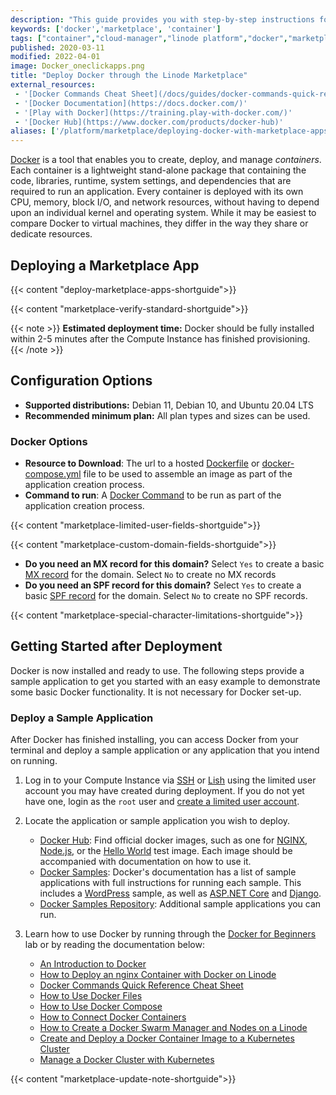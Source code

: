 ```yaml
---
description: "This guide provides you with step-by-step instructions for deploying Docker, a tool which you can use to run containerized apps, from the Linode One-Click Marketplace."
keywords: ['docker','marketplace', 'container']
tags: ["container","cloud-manager","linode platform","docker","marketplace"]
published: 2020-03-11
modified: 2022-04-01
image: Docker_oneclickapps.png
title: "Deploy Docker through the Linode Marketplace"
external_resources:
 - '[Docker Commands Cheat Sheet](/docs/guides/docker-commands-quick-reference-cheat-sheet/)'
 - '[Docker Documentation](https://docs.docker.com/)'
 - '[Play with Docker](https://training.play-with-docker.com/)'
 - '[Docker Hub](https://www.docker.com/products/docker-hub)'
aliases: ['/platform/marketplace/deploying-docker-with-marketplace-apps/', '/platform/one-click/deploying-docker-with-one-click-apps/','/guides/deploying-docker-with-one-click-apps/','/guides/deploying-docker-with-marketplace-apps/','/guides/docker-marketplace-app/']
---
```


[Docker](https://www.docker.com/) is a tool that enables you to create, deploy, and manage *containers*. Each container is a lightweight stand-alone package that containing the code, libraries, runtime, system settings, and dependencies that are required to run an application. Every container is deployed with its own CPU, memory, block I/O, and network resources, without having to depend upon an individual kernel and operating system. While it may be easiest to compare Docker to virtual machines, they differ in the way they share or dedicate resources.

## Deploying a Marketplace App

{{< content "deploy-marketplace-apps-shortguide">}}

{{< content "marketplace-verify-standard-shortguide">}}

{{< note >}}
**Estimated deployment time:** Docker should be fully installed within 2-5 minutes after the Compute Instance has finished provisioning.
{{< /note >}}

## Configuration Options

- **Supported distributions:** Debian 11, Debian 10, and Ubuntu 20.04 LTS
- **Recommended minimum plan:** All plan types and sizes can be used.

### Docker Options

- **Resource to Download**: The url to a hosted [Dockerfile](https://docs.docker.com/engine/reference/builder/) or [docker-compose.yml](/docs/guides/how-to-use-docker-compose/#Basic-Usage) file to be used to assemble an image as part of the application creation process.
- **Command to run**: A [Docker Command](/docs/guides/docker-commands-quick-reference-cheat-sheet/) to be run as part of the application creation process.

{{< content "marketplace-limited-user-fields-shortguide">}}

{{< content "marketplace-custom-domain-fields-shortguide">}}
- **Do you need an MX record for this domain?** Select `Yes` to create a basic [MX record](/docs/guides/dns-overview/#mx) for the domain. Select `No` to create no MX records
- **Do you need an SPF record for this domain?** Select `Yes` to create a basic [SPF record](/docs/guides/dns-overview/#spf) for the domain. Select `No` to create no SPF records.

{{< content "marketplace-special-character-limitations-shortguide">}}

## Getting Started after Deployment

Docker is now installed and ready to use. The following steps provide a sample application to get you started with an easy example to demonstrate some basic Docker functionality. It is not necessary for Docker set-up.

### Deploy a Sample Application

After Docker has finished installing, you can access Docker from your terminal and deploy a sample application or any application that you intend on running.

1.  Log in to your Compute Instance via [SSH](/docs/guides/connect-to-server-over-ssh/) or [Lish](/docs/products/compute/compute-instances/guides/lish/) using the limited user account you may have created during deployment. If you do not yet have one, login as the `root` user and [create a limited user account](/docs/products/compute/compute-instances/guides/set-up-and-secure/#add-a-limited-user-account).

1.  Locate the application or sample application you wish to deploy.

    - [Docker Hub](https://hub.docker.com/): Find official docker images, such as one for [NGINX](https://hub.docker.com/_/nginx), [Node.js](https://hub.docker.com/_/node), or the [Hello World](https://hub.docker.com/_/hello-world) test image. Each image should be accompanied with documentation on how to use it.
    - [Docker Samples](https://docs.docker.com/samples/): Docker's documentation has a list of sample applications with full instructions for running each sample. This includes a [WordPress](https://docs.docker.com/samples/wordpress/) sample, as well as [ASP.NET Core](https://docs.docker.com/samples/dotnetcore/) and [Django](https://docs.docker.com/samples/django/).
    - [Docker Samples Repository](https://github.com/dockersamples/): Additional sample applications you can run.

1.  Learn how to use Docker by running through the [Docker for Beginners](https://github.com/docker/labs/tree/master/beginner/) lab or by reading the documentation below:

    - [An Introduction to Docker](/docs/guides/introduction-to-docker/)
    - [How to Deploy an nginx Container with Docker on Linode](/docs/guides/how-to-deploy-an-nginx-container-with-docker/)
    - [Docker Commands Quick Reference Cheat Sheet](/docs/guides/docker-commands-quick-reference-cheat-sheet/)
    - [How to Use Docker Files](/docs/guides/how-to-use-dockerfiles/)
    - [How to Use Docker Compose](/docs/guides/how-to-use-docker-compose/)
    - [How to Connect Docker Containers](/docs/guides/docker-container-communication/)
    - [How to Create a Docker Swarm Manager and Nodes on a Linode](/docs/guides/how-to-create-a-docker-swarm-manager-and-nodes-on-linode/)
    - [Create and Deploy a Docker Container Image to a Kubernetes Cluster](/docs/guides/deploy-container-image-to-kubernetes/)
    - [Manage a Docker Cluster with Kubernetes](/docs/guides/manage-a-docker-cluster-with-kubernetes/)


{{< content "marketplace-update-note-shortguide">}}